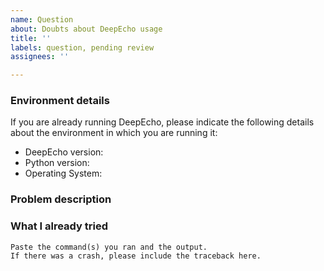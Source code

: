```yaml
---
name: Question
about: Doubts about DeepEcho usage
title: ''
labels: question, pending review
assignees: ''

---
```


### Environment details

If you are already running DeepEcho, please indicate the following details about the environment in
which you are running it:

* DeepEcho version:
* Python version:
* Operating System:

### Problem description

<!--Replace this with a description of the problem that you are trying to solve using DeepEcho. If
possible, describe the data that you are using, or consider attaching some example data
that others can use to propose a working solution for your problem.-->

### What I already tried

<!--Replace with a description of what you already tried and what is the behavior that you observe.
If possible, also add below the exact code that you are running.-->

```
Paste the command(s) you ran and the output.
If there was a crash, please include the traceback here.
```

